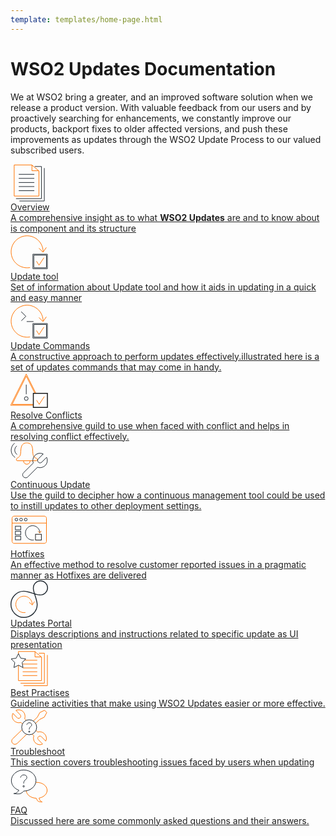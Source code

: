 ```yaml
---
template: templates/home-page.html
---
```


# WSO2 Updates Documentation
We at WSO2 bring a greater, and an improved software solution when we release a product version. With valuable feedback from our users and by proactively searching for enhancements, we constantly improve our products, backport fixes to older affected versions, and push these improvements as updates through the WSO2 Update Process to our valued subscribed users.

<!--
 Adding temporary urls for navigation
-->

<div style="display: flex; flex-wrap: wrap">
<div class="integratorDescription">
    <a style="color: #222222;" href="updates/overview">
        <div>
            <div>
                <svg version="1.1" id="Layer_1" xmlns="http://www.w3.org/2000/svg" xmlns:xlink="http://www.w3.org/1999/xlink" x="0px" y="0px"
                   viewBox="0 0 60 60" style="enable-background:new 0 0 60 60;width: 60px;" xml:space="preserve">
                <style type="text/css">
                  .st0{fill:none;stroke:#333333;stroke-width:1;stroke-miterlimit:10;}
                  .st1{fill:none;stroke:#FF7300;stroke-width:1;stroke-miterlimit:10;}
                  .st2{fill:none;stroke:#212A32;stroke-width:1;stroke-miterlimit:10;}
                </style>
                <g>
                  <g>
                    <polyline class="st0" points="45.1,10.6 34.3,10.6 34.3,1 		"/>
                    <line class="st1" x1="13.2" y1="16.3" x2="38.1" y2="16.3"/>
                    <line class="st1" x1="13.2" y1="22.8" x2="38.1" y2="22.8"/>
                    <line class="st1" x1="13.2" y1="29.4" x2="38.1" y2="29.4"/>
                    <line class="st1" x1="13.2" y1="35.9" x2="38.1" y2="35.9"/>
                    <line class="st1" x1="13.2" y1="42.5" x2="38.1" y2="42.5"/>
                    <polygon class="st0" points="45.5,51.1 45.5,10.9 34,1.3 5.9,1.3 5.9,51.1 		"/>
                  </g>
                  <polyline class="st2" points="8.8,55.2 49.6,55.2 49.6,3.8 38.8,3.8 	"/>
                  <polyline class="st2" points="54.1,6.3 54.1,59 14.3,59 	"/>
                </g>
                </svg>
            </div>
            <div class="content" style="">
                Overview
                <div class="description" style="">
                  A comprehensive insight as to what <strong>WSO2 Updates</strong> are and to know about is component and its structure           
                 </div>
            </div>
        </div>   
    </a>
</div>
<div class="integratorDescription">
    <a style="color: #222222;" href="updates/update-tool">
        <div>
            <div>
              <svg version="1.1" id="Layer_1" xmlns="http://www.w3.org/2000/svg" xmlns:xlink="http://www.w3.org/1999/xlink" x="0px" y="0px"
                   viewBox="0 0 60 60" style="enable-background:new 0 0 60 60;width: 60px;" xml:space="preserve">
                <style type="text/css">
                  .st0{fill:none;stroke:#FF7300;stroke-width:1;stroke-miterlimit:10;}
                  .st1{fill:#1A1A1A;}
                </style>
                <g>
                  <path class="st0" d="M52.2,29.3c0-14.2-11.5-25.6-25.6-25.6S1,15.2,1,29.3s11.5,25.6,25.6,25.6c1.6,0,3.1-0.1,4.6-0.4"/>
                  <g>
                    <path class="st1" d="M57.5,34.6v20.2H37.3V34.6H57.5 M59,33.1H35.8v23.2H59V33.1L59,33.1z"/>
                  </g>
                  <polyline class="st0" points="41.6,44.3 45.6,50.7 53.5,38.7 	"/>
                  <polyline class="st0" points="45.5,23.4 52,29.9 57.4,22.3 	"/>
                </g>
              </svg>         
            </div>
            <div class="content" style="">
                Update tool
                <div class="description" style="">
                Set of information about Update tool and how it aids in updating in a quick and easy manner
                </div>
            </div>
        </div>     
    </a>
</div>
<div class="integratorDescription">
    <a style="color: #222222;" href="updates/update-commands">
        <div>
            <div>
              <svg version="1.1" id="Layer_1" xmlns="http://www.w3.org/2000/svg" xmlns:xlink="http://www.w3.org/1999/xlink" x="0px" y="0px"
                 viewBox="0 0 60 60" style="enable-background:new 0 0 60 60;width: 60px;" xml:space="preserve">
              <style type="text/css">
                .st0{fill:none;stroke:#FF7300;stroke-width:1;stroke-miterlimit:10;}
                .st1{fill:#1A1A1A;}
                .st2{fill:none;stroke:#212A32;stroke-width:1;stroke-miterlimit:10;}
              </style>
              <g>
                <g>
                  <path class="st0" d="M52.2,29.3c0-14.2-11.5-25.6-25.6-25.6S1,15.2,1,29.3s11.5,25.6,25.6,25.6c1.6,0,3.1-0.1,4.6-0.4"/>
                  <g>
                    <path class="st1" d="M57.5,34.6v20.2H37.3V34.6H57.5 M59,33.1H35.8v23.2H59V33.1L59,33.1z"/>
                  </g>
                  <polyline class="st0" points="41.6,44.3 45.6,50.7 53.5,38.7 		"/>
                  <polyline class="st0" points="45.5,23.4 52,29.9 57.4,22.3 		"/>
                </g>
                <polyline class="st2" points="17.1,14 24.6,21.5 17.4,28.7 	"/>
                <line class="st2" x1="25.9" y1="29.9" x2="36.8" y2="29.9"/>
              </g>
              </svg>
            </div>
            <div class="content" style="">
               Update Commands
                <div class="description" style="">
                A constructive approach to perform updates effectively.illustrated here is a set of updates commands that may come in handy.
                </div>
            </div>
         </div>     
       </a>
</div>
<div class="integratorDescription">
    <a style="color: #222222;" href="updates/resolve-conflicts">
        <div>
            <div>
              <svg version="1.1" id="Layer_1" xmlns="http://www.w3.org/2000/svg" xmlns:xlink="http://www.w3.org/1999/xlink" x="0px" y="0px"
                 viewBox="0 0 60 60" style="enable-background:new 0 0 60 60;width: 60px;" xml:space="preserve">
              <style type="text/css">
                .st0{fill:#212A32;}
                .st1{fill:none;stroke:#212A32;stroke-width:1;stroke-miterlimit:10;}
                .st2{fill:none;stroke:#1A1A1A;stroke-width:1;stroke-miterlimit:10;}
                .st3{fill:#FFFFFF;}
                .st4{fill:#1A1A1A;}
                .st5{fill:none;stroke:#FF7300;stroke-width:1;stroke-miterlimit:10;}
              </style>
              <g>
                <g>
                  <path class="st0" d="M25.2,6.2l22.6,45.2H2.7L25.2,6.2 M25.2,2.9l-25,50h50L25.2,2.9L25.2,2.9z"/>
                </g>
                <line class="st1" x1="25.2" y1="19.8" x2="25.2" y2="35.2"/>
                <circle class="st2" cx="25.2" cy="42.1" r="3"/>
                <g>
                  <g>
                    <rect x="36.5" y="33.9" class="st3" width="22.5" height="22.5"/>
                    <path class="st4" d="M58.3,34.6v21h-21v-21H58.3 M59.8,33.1h-24v24h24V33.1L59.8,33.1z"/>
                  </g>
                  <polyline class="st5" points="41.7,44.7 45.9,51.3 54.1,38.9 		"/>
                </g>
              </g>
              </svg>
            </div>
            <div class="content" style="">
                Resolve Conflicts
                <div class="description" style="">
                  A comprehensive guild to use when faced with conflict and helps in resolving conflict effectively.             
                 </div>
            </div>
        </div>   
    </a>   
</div>
<div class="integratorDescription">
    <a style="color: #222222;" href="updates/continuous-update">
        <div>
            <div>
				<svg version="1.1" id="Layer_1" xmlns="http://www.w3.org/2000/svg" xmlns:xlink="http://www.w3.org/1999/xlink" x="0px" y="0px"
	 viewBox="0 0 60 60" style="enable-background:new 0 0 60 60; width: 60px" xml:space="preserve">
<style type="text/css">
	.st0{fill:#FFFFFF;stroke:#212A32;stroke-width:1.5;stroke-miterlimit:10;}
	.st1{fill-rule:evenodd;clip-rule:evenodd;fill:none;stroke:#FF7300;stroke-width:1.5;stroke-miterlimit:10;}
	.st2{fill:#FFFFFF;stroke:#FF7300;stroke-width:1.5;stroke-miterlimit:10;}
</style>
<g>
	<g>
		<path class="st0" d="M31.3,31c0,2.9-2.3,5.2-5.2,5.2s-5.2-2.3-5.2-5.2"/>
		<path class="st0" d="M18.6,5.6c-3.5,5.7-0.9,14.7-4.1,18c-1.8,1.8-3.1,2.6-4,3c-0.6,0.3-1.1,0.9-1.1,1.6l0,1
			c0,0.8,0.6,1.4,1.3,1.4h30.7c0.7,0,1.3-0.6,1.3-1.4l0-1c0-0.7-0.4-1.4-1.1-1.6c-0.9-0.3-1.8-0.1-4-2.4c-3.4-3.6-0.6-12.9-4.1-18.6
			C31,1.6,26,2.1,26,2.1S21.1,1.6,18.6,5.6z"/>
	</g>
	<g>
		<path class="st1" d="M7.3,25.3c-3.8-2.5-6.2-6.8-6.2-11.7C1.1,9.1,3.3,5,6.6,2.5"/>
		<path class="st1" d="M10.5,20.6c-2.2-1.5-3.7-4.1-3.7-7c0-2.7,1.3-5.1,3.3-6.7"/>
	</g>
	<path class="st2" d="M27.7,56.5l15.6-15.6c1.2,0.5,2.6,0.8,4,0.8l0.8-0.1c6-0.4,10.8-5.4,10.8-11.5c0-1.8-0.4-3.4-1.1-5L50,32.9
		c-0.4,0.4-0.9,0.7-1.4,0.9c-1.4,0.5-3,0.2-4.1-0.9c-0.7-0.7-1.1-1.7-1.1-2.7c0-0.5,0.1-0.9,0.3-1.3c0.2-0.5,0.5-1,0.9-1.4l7.7-7.7
		c-1.5-0.7-3.2-1.2-5-1.2c-6.1,0-11.1,4.8-11.5,10.8l-0.1,0.8c0,1.4,0.3,2.7,0.8,4L20.9,49.7c-2,2-1.9,5.2,0.2,7l0,0
		C23.1,58.4,25.9,58.3,27.7,56.5z"/>
</g>
</svg>
            </div>
            <div class="content" style="">
                Continuous Update
                <div class="description" style="">
                  Use the guild to decipher how a continuous management tool could be used to instill updates to other deployment settings.          
                 </div>
            </div>
        </div>   
    </a>   
</div>
<div class="integratorDescription">
    <a style="color: #222222;" href="updates/hotfixes">
        <div>
            <div>
<svg version="1.1" id="Layer_1" xmlns="http://www.w3.org/2000/svg" xmlns:xlink="http://www.w3.org/1999/xlink" x="0px" y="0px"
	 viewBox="0 0 60 60" style="enable-background:new 0 0 60 60; width: 60px" xml:space="preserve">
<style type="text/css">
	.st0{fill:none;stroke:#212A32;stroke-width:1.5;stroke-miterlimit:10;}
	.st1{fill:#FFFFFF;stroke:#FF7300;stroke-miterlimit:10;}
	.st2{fill:none;stroke:#FF7300;stroke-width:1.5;stroke-miterlimit:10;}
	.st8{fill:#1A1A1A;}
	.st9{fill:none;stroke:#FF7300;stroke-miterlimit:10;}
</style>
<g>
	<g>
		<path class="st0" d="M54.2,51.8H5.8c-1.8,0-3.3-1.5-3.3-3.3V11.5c0-1.8,1.5-3.3,3.3-3.3h48.4c1.8,0,3.3,1.5,3.3,3.3v36.9
			C57.5,50.3,56,51.8,54.2,51.8z"/>
		<line class="st0" x1="2.5" y1="19.3" x2="57.5" y2="19.3"/>
		<g>
			<circle class="st1" cx="9.5" cy="13.7" r="2.2"/>
			<circle class="st1" cx="16.9" cy="13.7" r="2.2"/>
			<circle class="st1" cx="24.4" cy="13.7" r="2.2"/>
		</g>
		<rect x="7.8" y="24.3" class="st1" width="8.6" height="5.7"/>
		<rect x="7.8" y="32.4" class="st1" width="8.6" height="5.7"/>
		<rect x="7.8" y="40.4" class="st1" width="8.6" height="5.7"/>
	</g>
	<g>
		<path class="st2" d="M46.9,35c0-6.3-5.1-11.5-11.5-11.5S23.9,28.7,23.9,35s5.1,11.5,11.5,11.5c0.7,0,1.4-0.1,2-0.2"/>
		<g>
			<path class="st8" d="M48.9,37.7v8.4h-8.4v-8.4H48.9 M49.9,36.7H39.5v10.4h10.4V36.7L49.9,36.7z"/>
		</g>
		<polyline class="st9" points="43.9,32.3 46.8,35.2 49.2,31.9 		"/>
	</g>
</g>
</svg>
            </div>
            <div class="content" style="">
                Hotfixes
                <div class="description" style=""> 
                An effective method to resolve customer reported issues in a pragmatic manner as Hotfixes are delivered
                 </div>
            </div>
        </div>   
    </a>   
</div>
<div class="integratorDescription">
    <a style="color: #222222;" href="updates/updates-portal">
        <div>
            <div>
				<svg version="1.1" id="Layer_1" xmlns="http://www.w3.org/2000/svg" x="0" y="0" viewBox="0 0 62.9 62.9" style="enable-background:new 0 0 60 60;width: 60px;" xml:space="preserve"><style>.st0{fill:none;stroke:#ff7300;stroke-width:1.5;stroke-miterlimit:10}</style><path class="st0" d="M36.4 40.3c0-7.6-6.2-13.8-13.8-13.8S8.9 32.7 8.9 40.3 15 54.1 22.6 54.1c.8 0 1.7-.1 2.4-.2"/><path class="st0" d="M31.4 36.8l5.2 4.6 3.7-6"/><path d="M58.6 4.3c5.2 5.2 4.4 12.4 0 16.7C46 33.6 25.2 6.7 7.2 24.6c-8.3 8.3-8.9 22.2 0 31.1s22.7 8.3 31.1 0C56.5 37.5 29 17.2 41.9 4.3c5.7-5.7 13.2-3.6 16.7 0z" fill="none" stroke="#212a32" stroke-width="1.5" stroke-miterlimit="10"/></svg>
            </div>
            <div class="content" style="">
                Updates Portal
                <div class="description" style="">
                  Displays descriptions and instructions related to specific update as UI presentation         
                 </div>
            </div>
        </div>   
    </a>   
</div>
<div class="integratorDescription">
    <a style="color: #222222;" href="updates/best-practices">
        <div>
            <div>
              <svg version="1.1" id="Layer_1" xmlns="http://www.w3.org/2000/svg" xmlns:xlink="http://www.w3.org/1999/xlink" x="0px" y="0px"
                 viewBox="0 0 60 60" style="enable-background:new 0 0 60 60;width: 60px;" xml:space="preserve">
              <style type="text/css">
                .st0{fill:none;stroke:#212A32;stroke-width:1;stroke-miterlimit:10;}
                .st1{fill:#FFFFFF;stroke:#FF7300;stroke-width:1;stroke-miterlimit:10;}
              </style>
              <g>
                <g>
                  <polyline class="st0" points="49.4,11.5 39.2,11.5 39.2,2.5 		"/>
                  <line class="st0" x1="19.5" y1="16.8" x2="42.8" y2="16.8"/>
                  <line class="st0" x1="19.5" y1="22.9" x2="42.8" y2="22.9"/>
                  <line class="st0" x1="19.5" y1="29.1" x2="42.8" y2="29.1"/>
                  <line class="st0" x1="19.5" y1="35.2" x2="42.8" y2="35.2"/>
                  <line class="st0" x1="19.5" y1="41.3" x2="42.8" y2="41.3"/>
                  <polygon class="st0" points="49.7,49.4 49.7,11.8 38.9,2.8 12.7,2.8 12.7,49.4 		"/>
                </g>
                <polyline class="st0" points="45.3,5.5 54.2,5.5 54.2,53.5 16.1,53.5 	"/>
                <polyline class="st0" points="59,8.4 59,57.5 21,57.5 	"/>
                <polygon class="st1" points="12.7,6.2 16.3,13.5 24.4,14.7 18.6,20.4 20,28.5 12.7,24.7 5.5,28.5 6.9,20.4 1,14.7 9.1,13.5 	"/>
              </g>
              </svg>
            </div>
            <div class="content" style="">
                Best Practises
                <div class="description" style="">
                  Guideline activities that make using WSO2 Updates easier or more effective.             
                 </div>
            </div>
        </div>   
    </a>   
</div>   
<div class="integratorDescription">
    <a style="color: #222222;" href="updates/troubleshoot">
        <div>
            <div>
              <svg version="1.1" id="Layer_1" xmlns="http://www.w3.org/2000/svg" xmlns:xlink="http://www.w3.org/1999/xlink" x="0px" y="0px"
                 viewBox="0 0 60 60" style="enable-background:new 0 0 60 60;width: 60px;" xml:space="preserve">
              <style type="text/css">
                .st0{fill:none;stroke:#ff7300;stroke-width:1;stroke-miterlimit:10;}
                .st1{fill:#ffffff;stroke:#212A32;stroke-width:1;stroke-miterlimit:10;}
                .st2{fill:none;stroke:#212A32;stroke-width:1;stroke-miterlimit:10;}
              </style>
              <g>
                <g>
                  <path class="st0" d="M3.5,48.4c-2.1,2-2.1,5.3-0.1,7.3c1,1,2.3,1.6,3.6,1.6c1.3,0,2.7-0.5,3.7-1.4l17.3-16.7l-7.2-7.4L3.5,48.4z
                     M3.5,48.4"/>
                  <path class="st0" d="M46.5,17.6l7.5-3.7l4-7.4l-3.5-3.7l-7.6,3.7l-3.9,7.3l-9.2,8.9l3.6,3.7L46.5,17.6z M46.5,17.6"/>
                  <path class="st0" d="M47.7,37.3L47,37.2c-1.3,0-2.5,0.2-3.6,0.6L22.6,16.2c0.4-1.1,0.7-2.3,0.7-3.6l-0.1-0.7
                    C23,6.5,18.7,2.2,13.2,2.1c-1.6,0-3.1,0.3-4.5,0.9l6.7,7c0.4,0.4,0.6,0.8,0.8,1.2c0.4,1.2,0.2,2.7-0.8,3.6c-0.7,0.7-1.6,1-2.4,1
                    c-0.4,0-0.8-0.1-1.2-0.2c-0.4-0.2-0.9-0.4-1.2-0.8l-6.7-7c-0.7,1.3-1.1,2.8-1.1,4.4c-0.1,5.5,4.1,10,9.5,10.5l0.7,0.1
                    c1.3,0,2.5-0.2,3.6-0.6l20.8,21.6c-0.4,1.1-0.7,2.3-0.7,3.6l0.1,0.7c0.3,5.4,4.6,9.7,10.1,9.8c1.6,0,3.1-0.3,4.4-1l-6.7-7
                    c-0.4-0.4-0.6-0.8-0.8-1.2c-0.4-1.2-0.2-2.7,0.9-3.6c0.7-0.7,1.6-1,2.5-1c0.4,0,0.8,0.1,1.2,0.3c0.4,0.2,0.9,0.4,1.2,0.8l6.8,7
                    c0.7-1.3,1.1-2.8,1.1-4.4C57.3,42.3,53.1,37.8,47.7,37.3L47.7,37.3z M47.7,37.3"/>
                </g>
              </g>
              <g>
                <circle class="st1" cx="29.9" cy="30" r="12"/>
                <g>
                  <path class="st2" d="M26.1,26.2c0,0,0.3-3.4,3.9-3.4c3.6,0,4.1,2.6,3.9,3.9c-0.2,1.7-2.6,2.5-3.3,4c-0.7,1.5-0.6,3-0.6,3"/>
                  <circle class="st2" cx="30" cy="37" r="1"/>
                </g>
              </g>
              </svg>
            </div>
            <div class="content" style="">
                Troubleshoot
                <div class="description" style="">
                  This section covers troubleshooting issues faced by users when updating             
                 </div>
            </div>
        </div>   
    </a>   
</div>   
<div class="integratorDescription">
    <a style="color: #222222;" href="updates/faq">
        <div>
            <div>
              <svg version="1.1" id="Layer_1" xmlns="http://www.w3.org/2000/svg" xmlns:xlink="http://www.w3.org/1999/xlink" x="0px" y="0px"
                 viewBox="0 0 60 60" style="enable-background:new 0 0 60 60;width: 60px;" xml:space="preserve">
              <style type="text/css">
                .st0{fill:none;stroke:#FF7300;stroke-width:1;stroke-miterlimit:10;}
                .st1{fill:#FFFFFF;stroke:#212A32;stroke-width:1;stroke-miterlimit:10;}
                .st2{fill:none;stroke:#212A32;stroke-width:1;stroke-miterlimit:10;}
              </style>
              <g>
                <g>
                  <path class="st0" d="M58.6,36.9c0-7-7.5-12.7-16.7-12.7s-16.7,5.7-16.7,12.7c0,6.8,7.1,12.4,16,12.7c0.7,1.5,1.5,3.1,2.1,4.1
                    c1.1,1.7,5.5,1.8,7,1.8c-0.9-0.4-2.9-1.8-4.2-4.8c-0.2-0.5-0.3-0.9-0.4-1.4C53,48,58.6,43,58.6,36.9z"/>
                  <path class="st0" d="M50.7,55.5c0,0-0.2,0-0.5,0C50.5,55.7,50.7,55.7,50.7,55.5z"/>
                </g>
                <path class="st1" d="M21.1,4.4c-10.9,0-19.7,7.6-19.7,16.9c0,7,4.9,13,12,15.5c-0.4,0.8-1.2,2.1-2.8,3.4c-2.8,2.2-5.5,1.9-5.5,1.9
                  s8.6,1.2,11,0c2.6-1.4,4.2-2.8,5-4c0,0,0,0,0,0c10.9,0,19.7-7.6,19.7-16.9S32,4.4,21.1,4.4z"/>
                <g>
                  <path class="st2" d="M16.1,16.6c0,0,0.4-4.3,5-4.4c4.6,0,5.2,3.4,5,4.9c-0.3,2.2-3.3,3.2-4.2,5.1c-0.9,1.9-0.8,3.8-0.8,3.8"/>
                  <circle class="st2" cx="21.1" cy="30.5" r="1.2"/>
                </g>
              </g>
              </svg>
            </div>
            <div class="content" style="">
                FAQ
                <div class="description" style="">
                 Discussed here are some commonly asked questions and their answers.              
                 </div>
            </div>
        </div>   
    </a>   
</div>   

